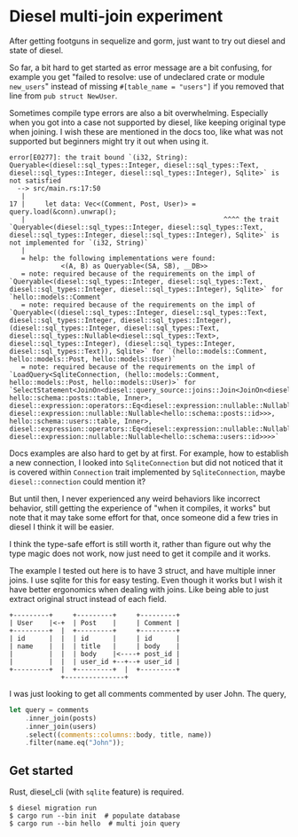 Diesel multi-join experiment
============================

After getting footguns in sequelize and gorm, just want to try out diesel and
state of diesel.

So far, a bit hard to get started as error message are a bit confusing, for
example you get "failed to resolve: use of undeclared crate or module
`new_users`" instead of missing `#[table_name = "users"]` if you removed that
line from `pub struct NewUser`.

Sometimes compile type errors are also a bit overwhelming. Especially when you
got into a case not supported by diesel, like keeping original type when
joining. I wish these are mentioned in the docs too, like what was not
supported but beginners might try it out when using it.

```
error[E0277]: the trait bound `(i32, String): Queryable<(diesel::sql_types::Integer, diesel::sql_types::Text, diesel::sql_types::Integer, diesel::sql_types::Integer), Sqlite>` is not satisfied
  --> src/main.rs:17:50
   |
17 |     let data: Vec<(Comment, Post, User)> = query.load(&conn).unwrap();
   |                                                  ^^^^ the trait `Queryable<(diesel::sql_types::Integer, diesel::sql_types::Text, diesel::sql_types::Integer, diesel::sql_types::Integer), Sqlite>` is not implemented for `(i32, String)`
   |
   = help: the following implementations were found:
             <(A, B) as Queryable<(SA, SB), __DB>>
   = note: required because of the requirements on the impl of `Queryable<(diesel::sql_types::Integer, diesel::sql_types::Text, diesel::sql_types::Integer, diesel::sql_types::Integer), Sqlite>` for `hello::models::Comment`
   = note: required because of the requirements on the impl of `Queryable<((diesel::sql_types::Integer, diesel::sql_types::Text, diesel::sql_types::Integer, diesel::sql_types::Integer), (diesel::sql_types::Integer, diesel::sql_types::Text, diesel::sql_types::Nullable<diesel::sql_types::Text>, diesel::sql_types::Integer), (diesel::sql_types::Integer, diesel::sql_types::Text)), Sqlite>` for `(hello::models::Comment, hello::models::Post, hello::models::User)`
   = note: required because of the requirements on the impl of `LoadQuery<SqliteConnection, (hello::models::Comment, hello::models::Post, hello::models::User)>` for `SelectStatement<JoinOn<diesel::query_source::joins::Join<JoinOn<diesel::query_source::joins::Join<hello::schema::comments::table, hello::schema::posts::table, Inner>, diesel::expression::operators::Eq<diesel::expression::nullable::Nullable<post_id>, diesel::expression::nullable::Nullable<hello::schema::posts::id>>>, hello::schema::users::table, Inner>, diesel::expression::operators::Eq<diesel::expression::nullable::Nullable<hello::schema::comments::user_id>, diesel::expression::nullable::Nullable<hello::schema::users::id>>>>`
```

Docs examples are also hard to get by at first. For example, how to establish a
new connection, I looked into `SqliteConnection` but did not noticed that it is
covered within `Connection` trait implemented by `SqliteConnection`, maybe
`diesel::connection` could mention it?

But until then, I never experienced any weird behaviors like incorrect
behavior, still getting the experience of "when it compiles, it works" but note
that it may take some effort for that, once someone did a few tries in diesel I
think it will be easier.

I think the type-safe effort is still worth it, rather than figure out why the
type magic does not work, now just need to get it compile and it works.

The example I tested out here is to have 3 struct, and have multiple inner
joins. I use sqlite for this for easy testing. Even though it works but I wish
it have better ergonomics when dealing with joins.  Like being able to just
extract original struct instead of each field.

    +---------+     +---------+     +---------+
    | User    |<-+  | Post    |     | Comment |
    +---------+  |  +---------+     +---------+
    | id      |  |  | id      |     | id      |
    | name    |  |  | title   |     | body    |
    |         |  |  | body    |<----+ post_id |
    |         |  |  | user_id +--+--+ user_id |
    +---------+  |  +---------+  |  +---------+
                 +---------------+

I was just looking to get all comments commented by user John. The query,

```rust
let query = comments
    .inner_join(posts)
    .inner_join(users)
    .select((comments::columns::body, title, name))
    .filter(name.eq("John"));
```

## Get started

Rust, diesel_cli (with `sqlite` feature) is required.

```
$ diesel migration run
$ cargo run --bin init  # populate database
$ cargo run --bin hello  # multi join query
```
